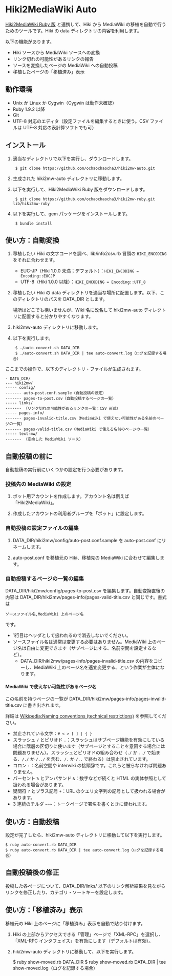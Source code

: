 Hiki2MediaWiki Auto
===================
[Hiki2MediaWiki Ruby 版](https://github.com/ochaochaocha3/hiki2mw-ruby) と連携して、Hiki から MediaWiki の移植を自動で行うためのツールです。Hiki の data ディレクトリの内容を利用します。

以下の機能があります。

* Hiki ソースから MediaWiki ソースへの変換
* リンク切れの可能性があるリンクの報告
* ソースを変換したページの MediaWiki への自動投稿
* 移植したページの「移植済み」表示

動作環境
--------
* Unix か Linux か Cygwin（Cygwin は動作未確認）
* Ruby 1.9.2 以降
* Git
* UTF-8 対応のエディタ（設定ファイルを編集するときに使う。CSV ファイルは UTF-8 対応の表計算ソフトでも可）

インストール
------------
1. 適当なディレクトリで以下を実行し、ダウンロードします。

        $ git clone https://github.com/ochaochaocha3/hiki2mw-auto.git

2. 生成された hiki2mw-auto ディレクトリに移動します。

3. 以下を実行して、Hiki2MediaWiki Ruby 版をダウンロードします。

        $ git clone https://github.com/ochaochaocha3/hiki2mw-ruby.git lib/hiki2mw-ruby

4. 以下を実行して、gem パッケージをインストールします。

        $ bundle install

使い方：自動変換
----------------
1. 移植したい Hiki の文字コードを調べ、lib/info2csv.rb 冒頭の `HIKI_ENCODING` をそれに合わせます。
    * EUC-JP（Hiki 1.0.0 未満；デフォルト）：`HIKI_ENCODING = Encoding::EUCJP`
    * UTF-8（Hiki 1.0.0 以降）：`HIKI_ENCODING = Encoding::UTF_8`

2. 移植したい Hiki の data ディレクトリを適当な場所に配置します。以下、このディレクトリのパスを DATA_DIR とします。

    場所はどこでも構いませんが、Wiki 名に改名して hiki2mw-auto ディレクトリに配置すると分かりやすくなります。

3. hiki2mw-auto ディレクトリに移動します。

4. 以下を実行します。

        $ ./auto-convert.sh DATA_DIR
        $ ./auto-convert.sh DATA_DIR | tee auto-convert.log（ログを記録する場合）

ここまでの操作で、以下のディレクトリ・ファイルが生成されます。

    - DATA_DIR/
    --- hiki2mw/
    ----- config/
    ------- auto-post.conf.sample（自動投稿の設定）
    ------- pages-to-post.csv（自動投稿するページの一覧）
    ----- links/
    ------- （リンク切れの可能性があるリンクの一覧；CSV 形式）
    ----- pages-info/
    ------- pages-invalid-title.csv（MediaWiki で使えない可能性がある名前のページの一覧）
    ------- pages-valid-title.csv（MediaWiki で使える名前のページの一覧）
    ----- text-mw/
    ------- （変換した MediaWiki ソース）

自動投稿の前に
--------------
自動投稿の実行前にいくつかの設定を行う必要があります。

### 投稿先の MediaWiki の設定
1. ボット用アカウントを作成します。アカウント名は例えば「Hiki2MediaWiki」。

2. 作成したアカウントの利用者グループを「ボット」に設定します。

### 自動投稿の設定ファイルの編集
1. DATA_DIR/hiki2mw/config/auto-post.conf.sample を auto-post.conf にリネームします。

2. auto-post.conf を移植元の Hiki、移植先の MediaWiki に合わせて編集します。

### 自動投稿するページの一覧の編集
DATA\_DIR/hiki2mw/config/pages-to-post.csv を編集します。自動変換直後の内容は DATA\_DIR/hiki2mw/pages-info/pages-valid-title.csv と同じです。書式は

    ソースファイル名,MediaWiki 上のページ名

です。

* 1行目はヘッダとして扱われるので消去しないでください。
* ソースファイル名は通常は変更する必要はありません。MediaWiki 上のページ名は自由に変更できます（サブページにする、名前空間を設定するなど）。
    * DATA_DIR/hiki2mw/pages-info/pages-invalid-title.csv の内容をコピーし、MediaWiki 上のページ名を適宜変更する、という作業が主体になります。

#### MediaWiki で使えない可能性があるページ名
この名前を持つページの一覧が DATA_DIR/hiki2mw/pages-info/pages-invalid-title.csv に書き出されます。

詳細は [Wikipedia:Naming conventions (technical restrictions)](http://en.wikipedia.org/wiki/Wikipedia:Naming_conventions_(technical_restrictions)) を参照してください。

* 禁止されている文字：`# < > [ ] | { }`
* スラッシュ `/` とピリオド `.`：スラッシュはサブページ機能を有効にしている場合に階層の区切りに使います（サブページとすることを意図する場合には問題ありません）。スラッシュとピリオドの組み合わせ（`./` か `../` で始まる、`/./` か `/../` を含む、`/.` か `/..` で終わる）は禁止されています。
* コロン `:`：名前空間や interwiki の接頭辞です。これらと被らなければ問題ありません。
* パーセント `%` とアンパサンド `&`：数字などが続くと HTML の実体参照として扱われる場合があります。
* 疑問符 `?` とプラス記号 `+`：URL のクエリ文字列の記号として扱われる場合があります。
* 3 連続のチルダ `~~~`：トークページで署名を書くときに使われます。

使い方：自動投稿
----------------
設定が完了したら、hiki2mw-auto ディレクトリに移動して以下を実行します。

    $ ruby auto-convert.rb DATA_DIR
    $ ruby auto-convert.rb DATA_DIR | tee auto-convert.log（ログを記録する場合）

自動投稿後の修正
----------------
投稿した各ページについて、DATA_DIR/links/ 以下のリンク解析結果を見ながらリンクを修正したり、カテゴリ・ソートキーを設定します。

使い方：「移植済み」表示
------------------------
移植元の Hiki 上のページに「移植済み」表示を自動で貼り付けます。

1. Hiki の上部からアクセスできる「管理」ページで「XML-RPC」を選択し、「XML-RPC インタフェイス」を有効にします（デフォルトは有効）。

2. hiki2mw-auto ディレクトリに移動して、以下を実行します。

    $ ruby show-moved.rb DATA_DIR
    $ ruby show-moved.rb DATA_DIR | tee show-moved.log（ログを記録する場合）
